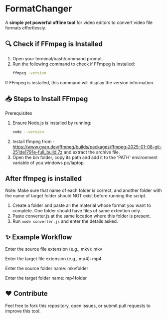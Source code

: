 # FormatChanger  
A **simple yet powerful offline tool** for video editors to convert video file formats effortlessly.  


## 🔍 Check if FFmpeg is Installed  
1. Open your terminal/bash/command prompt.  
2. Run the following command to check if FFmpeg is installed:  
   ```bash
   ffmpeg -version
If FFmpeg is installed, this command will display the version information.

## 📥 Steps to Install FFmpeg
Prerequisites
1. Ensure Node.js is installed by running:
    ```bash
    node --version
    
2. Install ffmpeg from - https://www.gyan.dev/ffmpeg/builds/packages/ffmpeg-2025-01-08-git-251de1791e-full_build.7z and extract the archive file.
3. Open the bin folder, copy its path and add it to the 'PATH' environment variable of you windows pc/laptop. 

## After ffmpeg is installed
Note: Make sure that name of each folder is correct, and another folder with the name of target folder should NOT exist before running the script.

1. Create a folder and paste all the material whose format you want to complete. One folder should have files of same extention only.
2. Paste converter.js at the same location where this folder is present.
3. Run ``node converter.js`` and enter the details asked.

## ✨ Example Workflow
Enter the source file extension (e.g., mkv): mkv

Enter the target file extension (e.g., mp4): mp4

Enter the source folder name: mkvfolder

Enter the target folder name: mp4folder



## ❤️ Contribute
Feel free to fork this repository, open issues, or submit pull requests to improve this tool.